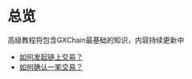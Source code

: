 # 总览

高级教程将包含GXChain最基础的知识，内容持续更新中

- [如何发起链上交易？](./send_transaction.md)
- [如何确认一笔交易？](./confirm_transaction.md)
